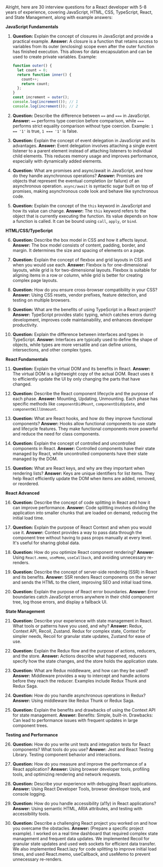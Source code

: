 Alright, here are 30 interview questions for a React developer with 5-8 years of experience, covering JavaScript, HTML, CSS, TypeScript, React, and State Management, along with example answers:

**JavaScript Fundamentals**

1.  **Question:** Explain the concept of closures in JavaScript and provide a practical example.
    **Answer:** A closure is a function that retains access to variables from its outer (enclosing) scope even after the outer function has finished execution. This allows for data encapsulation and can be used to create private variables. Example:
    ```javascript
    function outer() {
      let count = 0;
      return function inner() {
        count++;
        return count;
      };
    }
    const increment = outer();
    console.log(increment()); // 1
    console.log(increment()); // 2
    ```

2.  **Question:** Describe the difference between `==` and `===` in JavaScript.
    **Answer:** `==` performs type coercion before comparison, while `===` performs strict equality comparison without type coercion. Example: `1 == '1'` is true, `1 === '1'` is false.

3.  **Question:** Explain the concept of event delegation in JavaScript and its advantages.
    **Answer:** Event delegation involves attaching a single event listener to a parent element instead of attaching listeners to individual child elements. This reduces memory usage and improves performance, especially with dynamically added elements.

4.  **Question:** What are promises and async/await in JavaScript, and how do they handle asynchronous operations?
    **Answer:** Promises are objects that represent the eventual completion (or failure) of an asynchronous operation. `async/await` is syntactic sugar built on top of promises, making asynchronous code look and behave like synchronous code.

5.  **Question:** Explain the concept of the `this` keyword in JavaScript and how its value can change.
    **Answer:** The `this` keyword refers to the object that is currently executing the function. Its value depends on how a function is called. It can be bound using `call`, `apply`, or `bind`.

**HTML/CSS/TypeScript**

6.  **Question:** Describe the box model in CSS and how it affects layout.
    **Answer:** The box model consists of content, padding, border, and margin. It determines the size and spacing of elements on a page.

7.  **Question:** Explain the concept of flexbox and grid layouts in CSS and when you would use each.
    **Answer:** Flexbox is for one-dimensional layouts, while grid is for two-dimensional layouts. Flexbox is suitable for aligning items in a row or column, while grid is better for creating complex page layouts.

8.  **Question:** How do you ensure cross-browser compatibility in your CSS?
    **Answer:** Using CSS resets, vendor prefixes, feature detection, and testing on multiple browsers.

9.  **Question:** What are the benefits of using TypeScript in a React project?
    **Answer:** TypeScript provides static typing, which catches errors during development, improves code maintainability, and enhances developer productivity.

10. **Question:** Explain the difference between interfaces and types in TypeScript.
    **Answer:** Interfaces are typically used to define the shape of objects, while types are more versatile and can define unions, intersections, and other complex types.

**React Fundamentals**

11. **Question:** Explain the virtual DOM and its benefits in React.
    **Answer:** The virtual DOM is a lightweight copy of the actual DOM. React uses it to efficiently update the UI by only changing the parts that have changed.

12. **Question:** Describe the React component lifecycle and the purpose of each phase.
    **Answer:** Mounting, Updating, Unmounting. Each phase has specific methods like `componentDidMount`, `componentDidUpdate`, and `componentWillUnmount`.

13. **Question:** What are React hooks, and how do they improve functional components?
    **Answer:** Hooks allow functional components to use state and lifecycle features. They make functional components more powerful and reduce the need for class components.

14. **Question:** Explain the concept of controlled and uncontrolled components in React.
    **Answer:** Controlled components have their state managed by React, while uncontrolled components have their state managed by the DOM.

15. **Question:** What are React keys, and why are they important when rendering lists?
    **Answer:** Keys are unique identifiers for list items. They help React efficiently update the DOM when items are added, removed, or reordered.

**React Advanced**

16. **Question:** Describe the concept of code splitting in React and how it can improve performance.
    **Answer:** Code splitting involves dividing the application into smaller chunks that are loaded on demand, reducing the initial load time.

17. **Question:** Explain the purpose of React Context and when you would use it.
    **Answer:** Context provides a way to pass data through the component tree without having to pass props manually at every level. It's useful for sharing global data.

18. **Question:** How do you optimize React component rendering?
    **Answer:** Using `React.memo`, `useMemo`, `useCallback`, and avoiding unnecessary re-renders.

19. **Question:** Describe the concept of server-side rendering (SSR) in React and its benefits.
    **Answer:** SSR renders React components on the server and sends the HTML to the client, improving SEO and initial load time.

20. **Question:** Explain the purpose of React error boundaries.
    **Answer:** Error boundaries catch JavaScript errors anywhere in their child component tree, log those errors, and display a fallback UI.

**State Management**

21. **Question:** Describe your experience with state management in React. What tools or patterns have you used, and why?
    **Answer:** Redux, Context API, Recoil, Zustand. Redux for complex state, Context for simpler needs, Recoil for granular state updates, Zustand for ease of use.

22. **Question:** Explain the Redux flow and the purpose of actions, reducers, and the store.
    **Answer:** Actions describe what happened, reducers specify how the state changes, and the store holds the application state.

23. **Question:** What are Redux middleware, and how can they be used?
    **Answer:** Middleware provides a way to intercept and handle actions before they reach the reducer. Examples include Redux Thunk and Redux Saga.

24. **Question:** How do you handle asynchronous operations in Redux?
    **Answer:** Using middleware like Redux Thunk or Redux Saga.

25. **Question:** Explain the benefits and drawbacks of using the Context API for state management.
    **Answer:** Benefits: Simple, built-in. Drawbacks: Can lead to performance issues with frequent updates in large component trees.

**Testing and Performance**

26. **Question:** How do you write unit tests and integration tests for React components? What tools do you use?
    **Answer:** Jest and React Testing Library. Testing component behavior and interactions.

27. **Question:** How do you measure and improve the performance of a React application?
    **Answer:** Using browser developer tools, profiling tools, and optimizing rendering and network requests.

28. **Question:** Describe your experience with debugging React applications.
    **Answer:** Using React Developer Tools, browser developer tools, and console logging.

29. **Question:** How do you handle accessibility (a11y) in React applications?
    **Answer:** Using semantic HTML, ARIA attributes, and testing with accessibility tools.

30. **Question:** Describe a challenging React project you worked on and how you overcame the obstacles.
    **Answer:** (Prepare a specific project example). I worked on a real time dashboard that required complex state management and frequent data updates. We implemented Recoil for granular state updates and used web sockets for efficient data transfer. We also implemented React.lazy for code splitting to improve initial load times, and used React.memo, useCallback, and useMemo to prevent unnecessary re-renders.
